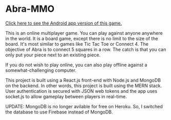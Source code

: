 # Abra-MMO

[Click here to see the Android app version of this game.](https://github.com/jacobjanak/Abra-Android-App)

This is an online multiplayer game. You can play against anyone anywhere in the world. It is a board game, except there is no limit to the size of the board. It's most similar to games like Tic Tac Toe or Connect 4. The objective of Abra is to connect 5 squares in a row. The catch is that you can only put your piece next to an existing piece.

If you do not wish to play online, you can also play offline against a somewhat-challenging computer.

This project is built using a React.js front-end with Node.js and MongoDB on the backend. In other words, this project is built using the MERN stack. User authentication is secured with JSON web tokens and the app uses socket.js to allow gameplay between players in real-time.

UPDATE: MongoDB is no longer avilable for free on Heroku. So, I switched the database to use Firebase instead of MongoDB.
